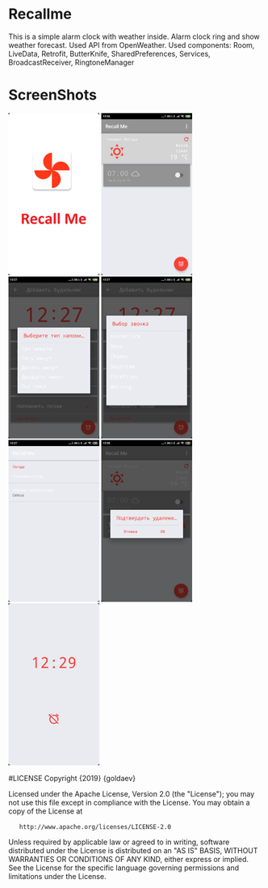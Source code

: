 # Recallme
This is a simple alarm clock with weather inside.
Alarm clock ring and show weather forecast.
Used API from OpenWeather.
Used components: Room, LiveData, Retrofit, ButterKnife, SharedPreferences, Services, BroadcastReceiver, RingtoneManager
# ScreenShots
<img src="https://github.com/GoldaEV/RecallMe/blob/master/screenshots/Screenshot_2019-04-24-12-33-40-627_com.golda.recallme.png" height="320" />
<img src="https://github.com/GoldaEV/RecallMe/blob/master/screenshots/Screenshot_2019-04-24-12-26-51-573_com.golda.recallme.png" height="320" />
<img src="https://github.com/GoldaEV/RecallMe/blob/master/screenshots/Screenshot_2019-04-24-12-27-08-716_com.golda.recallme.png" height="320" />
<img src="https://github.com/GoldaEV/RecallMe/blob/master/screenshots/Screenshot_2019-04-24-12-27-13-141_com.golda.recallme.png" height="320" />
<img src="https://github.com/GoldaEV/RecallMe/blob/master/screenshots/Screenshot_2019-04-24-12-27-26-541_com.golda.recallme.png" height="320" />
<img src="https://github.com/GoldaEV/RecallMe/blob/master/screenshots/Screenshot_2019-04-24-12-28-09-617_com.golda.recallme.png" height="320" />
<img src="https://github.com/GoldaEV/RecallMe/blob/master/screenshots/Screenshot_2019-04-24-12-29-01-037_com.golda.recallme.png" height="320" />

#LICENSE
Copyright {2019} {goldaev}

   Licensed under the Apache License, Version 2.0 (the "License");
   you may not use this file except in compliance with the License.
   You may obtain a copy of the License at

       http://www.apache.org/licenses/LICENSE-2.0

   Unless required by applicable law or agreed to in writing, software
   distributed under the License is distributed on an "AS IS" BASIS,
   WITHOUT WARRANTIES OR CONDITIONS OF ANY KIND, either express or implied.
   See the License for the specific language governing permissions and
   limitations under the License.
